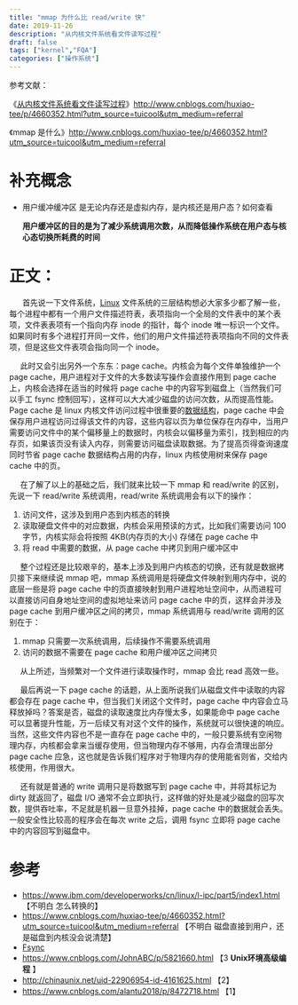 ```yaml
---
title: "mmap 为什么比 read/write 快"
date: 2019-11-26
description: "从内核文件系统看文件读写过程"
draft: false
tags: ["kernel","FQA"]
categories: ["操作系统"]
---
```


参考文献：

《[从内核文件系统看文件读写过程](http://www.cnblogs.com/huxiao-tee/p/4657851.html)》http://www.cnblogs.com/huxiao-tee/p/4660352.html?utm_source=tuicool&utm_medium=referral

《mmap 是什么》http://www.cnblogs.com/huxiao-tee/p/4660352.html?utm_source=tuicool&utm_medium=referral



# 补充概念

- 用户缓冲缓冲区 是无论内存还是虚拟内存，是内核还是用户态？如何查看

   **用户缓冲区的目的是为了减少系统调用次数，从而降低操作系统在用户态与核心态切换所耗费的时间**

  

   

# 正文：



      首先说一下文件系统，[Linux](http://lib.csdn.net/base/linux "Linux知识库") 文件系统的三层结构想必大家多少都了解一些，每个进程中都有一个用户文件描述符表，表项指向一个全局的文件表中的某个表项，文件表表项有一个指向内存 inode 的指针，每个 inode 唯一标识一个文件。如果同时有多个进程打开同一文件，他们的用户文件描述符表项指向不同的文件表项，但是这些文件表项会指向同一个 inode。

     此时又会引出另外一个东东：page cache。内核会为每个文件单独维护一个 page cache，用户进程对于文件的大多数读写操作会直接作用到 page cache 上，内核会选择在适当的时候将 page cache 中的内容写到磁盘上（当然我们可以手工 fsync 控制回写），这样可以大大减少磁盘的访问次数，从而提高性能。Page cache 是 linux 内核文件访问过程中很重要的[数据结构](http://lib.csdn.net/base/datastructure "算法与数据结构知识库")，page cache 中会保存用户进程访问过得该文件的内容，这些内容以页为单位保存在内存中，当用户需要访问文件中的某个偏移量上的数据时，内核会以偏移量为索引，找到相应的内存页，如果该页没有读入内存，则需要访问磁盘读取数据。为了提高页得查询速度同时节省 page cache 数据结构占用的内存，linux 内核使用树来保存 page cache 中的页。

     在了解了以上的基础之后，我们就来比较一下 mmap 和 read/write 的区别，先说一下 read/write 系统调用，read/write 系统调用会有以下的操作：

1.  访问文件，这涉及到用户态到内核态的转换
2.  读取硬盘文件中的对应数据，内核会采用预读的方式，比如我们需要访问 100 字节，内核实际会将按照 4KB(内存页的大小) 存储在 page cache 中
3.  将 read 中需要的数据，从 page cache 中拷贝到用户缓冲区中

     整个过程还是比较艰辛的，基本上涉及到用户内核态的切换，还有就是数据拷贝接下来继续说 mmap 吧，mmap 系统调用是将硬盘文件映射到用内存中，说的底层一些是将 page cache 中的页直接映射到用户进程地址空间中，从而进程可以直接访问自身地址空间的虚拟地址来访问 page cache 中的页，这样会并涉及 page cache 到用户缓冲区之间的拷贝，mmap 系统调用与 read/write 调用的区别在于：

1.  mmap 只需要一次系统调用，后续操作不需要系统调用
2.  访问的数据不需要在 page cache 和用户缓冲区之间拷贝

     从上所述，当频繁对一个文件进行读取操作时，mmap 会比 read 高效一些。

     最后再说一下 page cache 的话题，从上面所说我们从磁盘文件中读取的内容都会存在 page cache 中，但当我们关闭这个文件时，page cache 中内容会立马释放掉吗？答案是否，磁盘的读取速度比内存慢太多，如果能命中 page cache 可以显著提升性能，万一后续又有对这个文件的操作，系统就可以很快速的响应。当然，这些文件内容也不是一直存在 page cache 中的，一般只要系统有空闲物理内存，内核都会拿来当缓存使用，但当物理内存不够用，内存会清理出部分 page cache 应急，这也就是告诉我们程序对于物理内存的使用能省则省，交给内核使用，作用很大。

     还有就是普通的 write 调用只是将数据写到 page cache 中，并将其标记为 dirty 就返回了，磁盘 I/O 通常不会立即执行，这样做的好处是减少磁盘的回写次数，提供吞吐率，不足就是机器一旦意外挂掉，page cache 中的数据就会丢失。一般安全性比较高的程序会在每次 write 之后，调用 fsync 立即将 page cache 中的内容回写到磁盘中。

# 参考

-  https://www.ibm.com/developerworks/cn/linux/l-ipc/part5/index1.html 【不明白 怎么转换的】
-  https://www.cnblogs.com/huxiao-tee/p/4660352.html?utm_source=tuicool&utm_medium=referral 【不明白 磁盘直接到用户，还是磁盘到内核没会说清楚】
- [Fsync](https://www.cnblogs.com/hustcat/p/3283955.html)
-  https://www.cnblogs.com/JohnABC/p/5821660.html 【3  **Unix环境高级编程** 】
-   http://chinaunix.net/uid-22906954-id-4161625.html 【2】
- https://www.cnblogs.com/alantu2018/p/8472718.html 【1】

